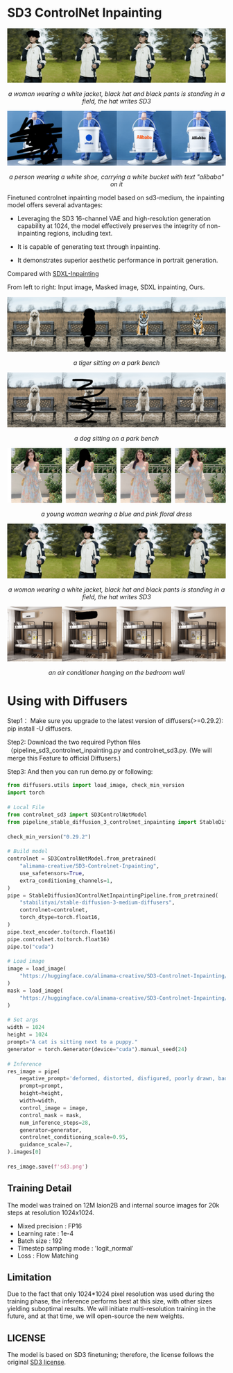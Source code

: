 # SD3 ControlNet Inpainting

![SD3](images/sd3_compressed.png)

<center><i>a woman wearing a white jacket, black hat and black pants is standing in a field, the hat writes SD3</i></center>

![bucket_alibaba](images/bucket_ali_compressed.png )

<center><i>a person wearing a white shoe, carrying a white bucket with text "alibaba" on it</i></center>

Finetuned controlnet inpainting model based on sd3-medium, the inpainting model offers several advantages:

* Leveraging the SD3 16-channel VAE and high-resolution generation capability at 1024, the model effectively preserves the integrity of non-inpainting regions, including text.

* It is capable of generating text through inpainting.

* It demonstrates superior aesthetic performance in portrait generation.

Compared with [SDXL-Inpainting](https://huggingface.co/diffusers/stable-diffusion-xl-1.0-inpainting-0.1)

From left to right: Input image, Masked image, SDXL inpainting, Ours.

![0](images/0_compressed.png)
<center><i>a tiger sitting on a park bench</i></center>

![1](images/0r_compressed.png)
<center><i>a dog sitting on a park bench</i></center>

![2](images/1_compressed.png)
<center><i>a young woman wearing a blue and pink floral dress</i></center>

![3](images/3_compressed.png)
<center><i>a woman wearing a white jacket, black hat and black pants is standing in a field, the hat writes SD3</i></center>

![4](images/5_compressed.png)
<center><i>an air conditioner hanging on the bedroom wall</i></center>

# Using with Diffusers

Step1： Make sure you upgrade to the latest version of diffusers(>=0.29.2): pip install -U diffusers.

Step2: Download the two required Python files（pipeline_sd3_controlnet_inpainting.py and controlnet_sd3.py.
(We will merge this Feature to official Diffusers.)

Step3: And then you can run demo.py or following:

``` python
from diffusers.utils import load_image, check_min_version
import torch

# Local File
from controlnet_sd3 import SD3ControlNetModel
from pipeline_stable_diffusion_3_controlnet_inpainting import StableDiffusion3ControlNetInpaintingPipeline

check_min_version("0.29.2")

# Build model
controlnet = SD3ControlNetModel.from_pretrained(
    "alimama-creative/SD3-Controlnet-Inpainting",
    use_safetensors=True,
    extra_conditioning_channels=1,
)
pipe = StableDiffusion3ControlNetInpaintingPipeline.from_pretrained(
    "stabilityai/stable-diffusion-3-medium-diffusers",
    controlnet=controlnet,
    torch_dtype=torch.float16,
)
pipe.text_encoder.to(torch.float16)
pipe.controlnet.to(torch.float16)
pipe.to("cuda")

# Load image
image = load_image(
    "https://huggingface.co/alimama-creative/SD3-Controlnet-Inpainting/resolve/main/images/dog.png"
)
mask = load_image(
    "https://huggingface.co/alimama-creative/SD3-Controlnet-Inpainting/resolve/main/images/dog_mask.png"
)

# Set args
width = 1024
height = 1024
prompt="A cat is sitting next to a puppy."
generator = torch.Generator(device="cuda").manual_seed(24)

# Inference
res_image = pipe(
    negative_prompt='deformed, distorted, disfigured, poorly drawn, bad anatomy, wrong anatomy, extra limb, missing limb, floating limbs, mutated hands and fingers, disconnected limbs, mutation, mutated, ugly, disgusting, blurry, amputation, NSFW',
    prompt=prompt,
    height=height,
    width=width,
    control_image = image,
    control_mask = mask,
    num_inference_steps=28,
    generator=generator,
    controlnet_conditioning_scale=0.95,
    guidance_scale=7,
).images[0]

res_image.save(f'sd3.png')
```


## Training Detail

The model was trained on 12M laion2B and internal source images for 20k steps at resolution 1024x1024. 

* Mixed precision : FP16
* Learning rate : 1e-4
* Batch size : 192
* Timestep sampling mode : 'logit_normal'
* Loss : Flow Matching

## Limitation

Due to the fact that only 1024*1024 pixel resolution was used during the training phase, the inference performs best at this size, with other sizes yielding suboptimal results. We will initiate multi-resolution training in the future, and at that time, we will open-source the new weights.

## LICENSE
The model is based on SD3 finetuning; therefore, the license follows the original [SD3 license](https://huggingface.co/stabilityai/stable-diffusion-3-medium#license).
